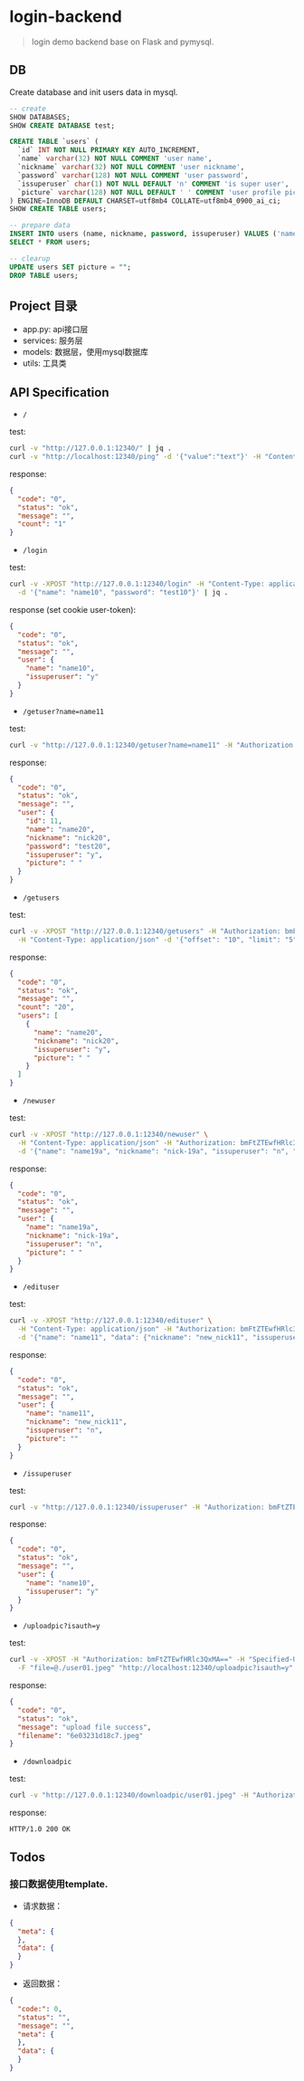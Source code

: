 # login-backend

> login demo backend base on Flask and pymysql.

## DB

Create database and init users data in mysql.

```sql
-- create
SHOW DATABASES;
SHOW CREATE DATABASE test;

CREATE TABLE `users` (
  `id` INT NOT NULL PRIMARY KEY AUTO_INCREMENT,
  `name` varchar(32) NOT NULL COMMENT 'user name',
  `nickname` varchar(32) NOT NULL COMMENT 'user nickname',
  `password` varchar(128) NOT NULL COMMENT 'user password',
  `issuperuser` char(1) NOT NULL DEFAULT 'n' COMMENT 'is super user',
  `picture` varchar(128) NOT NULL DEFAULT ' ' COMMENT 'user profile picture address'
) ENGINE=InnoDB DEFAULT CHARSET=utf8mb4 COLLATE=utf8mb4_0900_ai_ci;
SHOW CREATE TABLE users;

-- prepare data
INSERT INTO users (name, nickname, password, issuperuser) VALUES ('name01', 'nick01', 'test', 'n');
SELECT * FROM users;

-- clearup
UPDATE users SET picture = "";
DROP TABLE users;
```

## Project 目录

- app.py: api接口层
- services: 服务层
- models: 数据层，使用mysql数据库
- utils: 工具类

## API Specification

- `/`

test:

```sh
curl -v "http://127.0.0.1:12340/" | jq .
curl -v "http://localhost:12340/ping" -d '{"value":"text"}' -H "Content-Type: application/json" | jq .
```

response:

```json
{
  "code": "0",
  "status": "ok",
  "message": "",
  "count": "1"
}
```

- `/login`

test:

```sh
curl -v -XPOST "http://127.0.0.1:12340/login" -H "Content-Type: application/json" \
  -d '{"name": "name10", "password": "test10"}' | jq .
```

response (set cookie user-token):

```json
{
  "code": "0",
  "status": "ok",
  "message": "",
  "user": {
    "name": "name10",
    "issuperuser": "y"
  }
}
```

- `/getuser?name=name11`

test:

```sh
curl -v "http://127.0.0.1:12340/getuser?name=name11" -H "Authorization: bmFtZTEwfHRlc3QxMA==" | jq .
```

response:

```json
{
  "code": "0",
  "status": "ok",
  "message": "",
  "user": {
    "id": 11,
    "name": "name20",
    "nickname": "nick20",
    "password": "test20",
    "issuperuser": "y",
    "picture": " "
  }
}
```

- `/getusers`

test:

```sh
curl -v -XPOST "http://127.0.0.1:12340/getusers" -H "Authorization: bmFtZTEwfHRlc3QxMA==" \
  -H "Content-Type: application/json" -d '{"offset": "10", "limit": "5"}' | jq .
```

response:

```json
{
  "code": "0",
  "status": "ok",
  "message": "",
  "count": "20",
  "users": [
    {
      "name": "name20",
      "nickname": "nick20",
      "issuperuser": "y",
      "picture": " "
    }
  ]
}
```

- `/newuser`

test:

```sh
curl -v -XPOST "http://127.0.0.1:12340/newuser" \
  -H "Content-Type: application/json" -H "Authorization: bmFtZTEwfHRlc3QxMA==" \
  -d '{"name": "name19a", "nickname": "nick-19a", "issuperuser": "n", "password": "test12"}' | jq .
```

response:

```json
{
  "code": "0",
  "status": "ok",
  "message": "",
  "user": {
    "name": "name19a",
    "nickname": "nick-19a",
    "issuperuser": "n",
    "picture": " "
  }
}
```

- `/edituser`

test:

```sh
curl -v -XPOST "http://127.0.0.1:12340/edituser" \
  -H "Content-Type: application/json" -H "Authorization: bmFtZTEwfHRlc3QxMA==" \
  -d '{"name": "name11", "data": {"nickname": "new_nick11", "issuperuser": "n"}}' | jq .
```

response:

```json
{
  "code": "0",
  "status": "ok",
  "message": "",
  "user": {
    "name": "name11",
    "nickname": "new_nick11",
    "issuperuser": "n",
    "picture": ""
  }
}
```

- `/issuperuser`

test:

```sh
curl -v "http://127.0.0.1:12340/issuperuser" -H "Authorization: bmFtZTEwfHRlc3QxMA==" | jq .
```

response:

```json
{
  "code": "0",
  "status": "ok",
  "message": "",
  "user": {
    "name": "name10",
    "issuperuser": "y"
  }
}
```

- `/uploadpic?isauth=y`

test:

```sh
curl -v -XPOST -H "Authorization: bmFtZTEwfHRlc3QxMA==" -H "Specified-User: namex1" \
  -F "file=@./user01.jpeg" "http://localhost:12340/uploadpic?isauth=y" | jq .
```

response:

```json
{
  "code": "0",
  "status": "ok",
  "message": "upload file success",
  "filename": "6e03231d18c7.jpeg"
}
```

- `/downloadpic`

test:

```sh
curl -v "http://127.0.0.1:12340/downloadpic/user01.jpeg" -H "Authorization: bmFtZTEwfHRlc3QxMA==" -o "user01.jpeg"
```

response:

```text
HTTP/1.0 200 OK
```

## Todos

### 接口数据使用template.

- 请求数据：

```json
{
  "meta": {
  },
  "data": {
  }
}
```

- 返回数据：

```json
{
  "code:": 0,
  "status": "",
  "message": "",
  "meta": {
  },
  "data": {
  }
}
```

